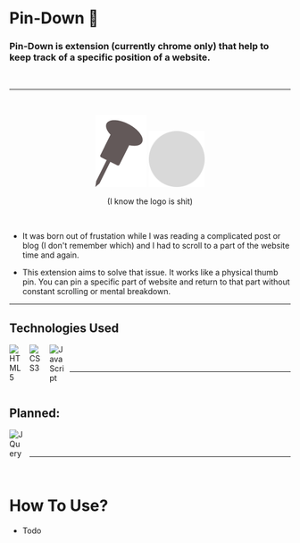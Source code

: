 # Pin-Down 📌

### Pin-Down is extension (currently chrome only) that help to keep track of a specific position of a website. 
<br/>

---
<br/>

<p align="center">
<img align="centre" src="images/pin.png"/>
<img src="images/magnet.png" width="100px" style="margin-left=20px;"/>

<p align="center">(I know the logo is shit)</p>
</p>

<br/>

- It was born out of frustation while I was reading a complicated post or blog (I don't remember which) and I had to scroll to a part of the website time and again.

- This extension aims to solve that issue. It works like a physical thumb pin. You can pin a specific part of website and return to that part without constant scrolling or mental breakdown.

---

## Technologies Used

<img align="left" alt="HTML5" width="26px" src="https://cdn.jsdelivr.net/gh/devicons/devicon/icons/html5/html5-original.svg" style="padding-right:10px;" />
<img align="left" alt="CSS3" width="26px" src="https://cdn.jsdelivr.net/gh/devicons/devicon/icons/css3/css3-original.svg" style="padding-right:10px;" />
<img align="left" alt="JavaScript" width="26px" src="https://cdn.jsdelivr.net/gh/devicons/devicon/icons/javascript/javascript-original.svg" style="padding-right:10px;" />

<br />
<br />

---
<br />

## Planned:

<img align="left" alt="JQuery" width ="26px" src="https://cdn.jsdelivr.net/gh/devicons/devicon/icons/jquery/jquery-original.svg" style="padding-right:10px;"/>

<br/>
<br/>

---

<br/>

# How To Use?

- Todo